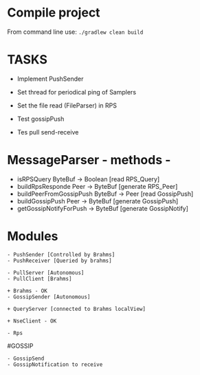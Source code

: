 # Compile project

From command line use:
`./gradlew clean build`

# TASKS

- Implement PushSender
- Set thread for periodical ping of Samplers 
- Set the file read (FileParser) in RPS

- Test gossipPush
- Tes pull send-receive


# MessageParser  - methods - 
 - isRPSQuery               ByteBuf -> Boolean [read RPS_Query]
 - buildRpsResponde         Peer -> ByteBuf    [generate RPS_Peer]
 - buildPeerFromGossipPush  ByteBuf -> Peer    [read GossipPush]
 - buildGossipPush          Peer -> ByteBuf    [generate GossipPush]
 - getGossipNotifyForPush       -> ByteBuf     [generate GossipNotify]
 
 
# Modules 
    - PushSender [Controlled by Brahms]
    - PushReceiver [Queried by brahms]
    
    - PullServer [Autonomous]          
    - PullClient [Brahms]
    
    + Brahms - OK
    - GossipSender [Autonomous]

    + QueryServer [connected to Brahms localView]
    
    + NseClient - OK
    
    - Rps
    
#GOSSIP

    - GossipSend
    - GossipNotification to receive 